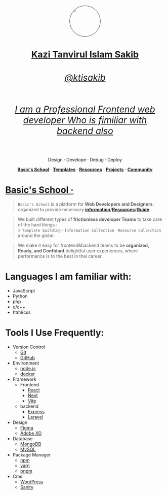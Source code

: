 <p align="center" >
  <a href="https://vercel.com">
    <img style="border: 1px solid; border-radius:50%" src="https://avatars.githubusercontent.com/u/71189014?v=4" height="96">
    <h1 align="center">
        Kazi Tanvirul Islam Sakib
    <h6 align="center">
        @ktisakib
    </h6>
    <h6 align="center">I am a Professional Frontend web developer Who is fimiliar with backend also
    </h6>
    </h1>

  </a>
</p>
<p align="center">
  Design · Develope · Debug · Deploy
  </p>
  <p align="center">
  <a href="https://github.com/Basics-School"><strong>Basic's School</strong></a> ·
  <a href=""><strong>Templates</strong></a> ·
  <a href=""><strong>Resources</strong></a> ·
  <a href=""><strong>Projects</strong></a> ·
  <a href="https://discord.gg/mtpzKrQBuf"><strong>Community</strong></a>
</p>

# [Basic's School ·](https://github.com/Basics-School)

> `Basic's School` is a platform for **Web Developers and Designers**, organized
> to provide necessary **[information]()/[Resources]()/[Guide]().**

> We built different types of **frictionless developer Teams** to take care of
> the hard things : <br/> > `Tamplate building` · `Information Collection` ·
> `Resource Collection` around the globe.

> We make it easy for frontend&backend teams to be **organized, Ready, and
> Confidant** delightful user experiences, where performance is to the best in
> thei career.

# Languages I am familiar with:

- JavaScript
- Python
- php
- c/c++
- html/css

# Tools I Use Frequently:

- Version Control
  - [Git](https://git-scm.com/)
  - [GitHub](https://github.com/)
- Environment
  - [node.js](https://nodejs.org/)
  - [docker](https://www.docker.com/)
- Framework
  - Frontend
    - [React](https://reactjs.org/)
    - [Next](https://nextjs.org/)
    - [Vite](https://https://vitejs.dev//)
  - backend
    - [Express](https://expressjs.com/)
    - [Laravel](https://laravel.com/)
- Design
  - [Figma](https://www.figma.com/)
  - [Adobe XD](https://www.adobe.com/products/xd.html)
- Database
  - [MongoDB](https://www.mongodb.com/)
  - [MySQL](https://www.mysql.com/)
- Package Manager
  - [npm](https://www.npmjs.com/)
  - [yarn](https://yarnpkg.com/)
  - [pnpm](https://pnpm.js.org/)
- Cms
  - [WordPress](https://wordpress.org/)
  - [Sanity](https://www.sanity.io/)
